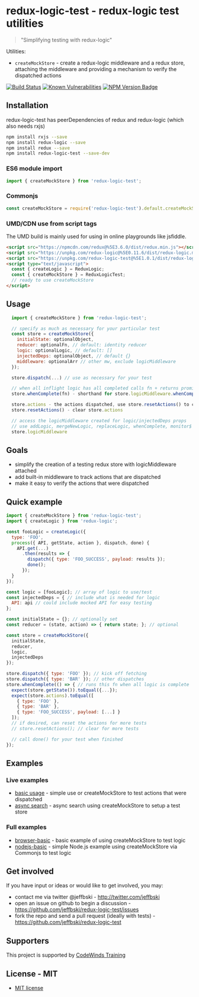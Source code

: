 # redux-logic-test - redux-logic test utilities

> "Simplifying testing with redux-logic"

Utilities:

 - `createMockStore` - create a redux-logic middleware and a redux store, attaching the middleware and providing a mechanism to verify the dispatched actions

[![Build Status](https://secure.travis-ci.org/jeffbski/redux-logic-test.png?branch=master)](http://travis-ci.org/jeffbski/redux-logic-test) [![Known Vulnerabilities](https://snyk.io/test/github/jeffbski/redux-logic-test/badge.svg)](https://snyk.io/test/github/jeffbski/redux-logic-test) [![NPM Version Badge](https://img.shields.io/npm/v/redux-logic-test.svg)](https://www.npmjs.com/package/redux-logic-test)

## Installation

redux-logic-test has peerDependencies of redux and redux-logic (which also needs rxjs)

```bash
npm install rxjs --save
npm install redux-logic --save
npm install redux --save
npm install redux-logic-test --save-dev
```

### ES6 module import

```js
import { createMockStore } from 'redux-logic-test';
```

### Commonjs

```js
const createMockStore = require('redux-logic-test').default.createMockStore;
```

### UMD/CDN use from script tags

The UMD build is mainly used for using in online playgrounds like jsfiddle.

```html
<script src="https://npmcdn.com/redux@%5E3.6.0/dist/redux.min.js"></script>
<script src="https://unpkg.com/redux-logic@%5E0.11.6/dist/redux-logic.min.js"></script>
<script src="https://unpkg.com/redux-logic-test@%5E1.0.1/dist/redux-logic-test.min.js"></script>
<script type="text/javascript">
  const { createLogic } = ReduxLogic;
  const { createMockStore } = ReduxLogicTest;
  // ready to use createMockStore
</script>
```

## Usage

```js
  import { createMockStore } from 'redux-logic-test';

  // specify as much as necessary for your particular test
  const store = createMockStore({
    initialState: optionalObject,
    reducer: optionalFn, // default: identity reducer
    logic: optionalLogic, // default: []
    injectedDeps: optionalObject, // default {}
    middleware: optionalArr // other mw, exclude logicMiddleware
  });

  store.dispatch(...) // use as necessary for your test

  // when all inflight logic has all completed calls fn + returns promise
  store.whenComplete(fn) - shorthand for store.logicMiddleware.whenComplete(fn)

  store.actions - the actions dispatched, use store.resetActions() to clear
  store.resetActions() - clear store.actions

  // access the logicMiddleware created for logic/injectedDeps props
  // use addLogic, mergeNewLogic, replaceLogic, whenComplete, monitor$
  store.logicMiddleware
```

## Goals

 - simplify the creation of a testing redux store with logicMiddleware attached
 - add built-in middleware to track actions that are dispatched
 - make it easy to verify the actions that were dispatched

## Quick example

```js
import { createMockStore } from 'redux-logic-test';
import { createLogic } from 'redux-logic';

const fooLogic = createLogic({
  type: 'FOO',
  process({ API, getState, action }, dispatch, done) {
    API.get(...)
      .then(results => {
        dispatch({ type: 'FOO_SUCCESS', payload: results });
        done();
      });
  }
});

const logic = [fooLogic]; // array of logic to use/test
const injectedDeps = { // include what is needed for logic
  API: api // could include mocked API for easy testing
};

const initialState = {}; // optionally set
const reducer = (state, action) => { return state; }; // optional

const store = createMockStore({
  initialState,
  reducer,
  logic,
  injectedDeps
});

store.dispatch({ type: 'FOO' }); // kick off fetching
store.dispatch({ type: 'BAR' }); // other dispatches
store.whenComplete(() => { // runs this fn when all logic is complete
  expect(store.getState()).toEqual({...});
  expect(store.actions).toEqual([
    { type: 'FOO' },
    { type: 'BAR' },
    { type: 'FOO_SUCCESS', payload: [...] }
  ]);
  // if desired, can reset the actions for more tests
  // store.resetActions(); // clear for more tests

  // call done() for your test when finished
});
```

## Examples

### Live examples

 - [basic usage](https://jsfiddle.net/jeffbski/w3k5t83x/) - simple use or createMockStore to test actions that were dispatched
 - [async search](https://jsfiddle.net/jeffbski/a2cd2h96/) - async search using createMockStore to setup a test store

### Full examples

 - [browser-basic](./examples/browser-basic/src/index.js) - basic example of using createMockStore to test logic
 - [nodejs-basic](./examples/nodejs-basic/src/App.test.js) - simple Node.js example using createMockStore via Commonjs to test logic


## Get involved

If you have input or ideas or would like to get involved, you may:

 - contact me via twitter @jeffbski  - <http://twitter.com/jeffbski>
 - open an issue on github to begin a discussion - <https://github.com/jeffbski/redux-logic-test/issues>
 - fork the repo and send a pull request (ideally with tests) - <https://github.com/jeffbski/redux-logic-test>

## Supporters

This project is supported by [CodeWinds Training](https://codewinds.com/)


<a name="license"/>

## License - MIT

 - [MIT license](http://github.com/jeffbski/redux-logic-test/raw/master/LICENSE.md)
